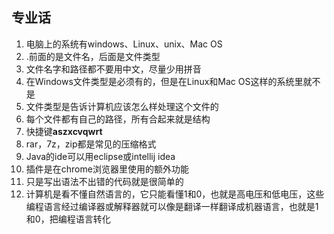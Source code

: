 ## 专业话 

1. 电脑上的系统有windows、Linux、unix、Mac OS 
2. .前面的是文件名，后面是文件类型
3. 文件名字和路径都不要用中文，尽量少用拼音
4. 在Windows文件类型是必须有的，但是在Linux和Mac OS这样的系统里就不是
5. 文件类型是告诉计算机应该怎么样处理这个文件的
6. 每个文件都有自己的路径，所有合起来就是结构
7. 快捷键**aszxcvqwrt**
8. rar，7z，zip都是常见的压缩格式
9. Java的ide可以用eclipse或intellij idea
10. 插件是在chrome浏览器里使用的额外功能
11. 只是写出语法不出错的代码就是很简单的
12. 计算机是看不懂自然语言的，它只能看懂1和0，也就是高电压和低电压，这些编程语言经过编译器或解释器就可以像是翻译一样翻译成机器语言，也就是1和0，把编程语言转化





